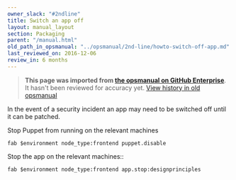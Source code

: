 ```yaml
---
owner_slack: "#2ndline"
title: Switch an app off
layout: manual_layout
section: Packaging
parent: "/manual.html"
old_path_in_opsmanual: "../opsmanual/2nd-line/howto-switch-off-app.md"
last_reviewed_on: 2016-12-06
review_in: 6 months
---
```


> **This page was imported from [the opsmanual on GitHub Enterprise](https://github.com/alphagov/govuk-legacy-opsmanual)**.
It hasn't been reviewed for accuracy yet.
[View history in old opsmanual](https://github.com/alphagov/govuk-legacy-opsmanual/tree/master/2nd-line/howto-switch-off-app.md)


In the event of a security incident an app may need to be switched off until it
can be patched.

Stop Puppet from running on the relevant machines

```
fab $environment node_type:frontend puppet.disable
```

Stop the app on the relevant machines::

```
fab $environment node_type:frontend app.stop:designprinciples
```
